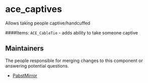 ace_captives
============

Allows taking people captive/handcuffed

####Items:
`ACE_CableTie` - adds ability to take someone captive


## Maintainers

The people responsible for merging changes to this component or answering potential questions.

- [PabstMirror](https://github.com/PabstMirror)

